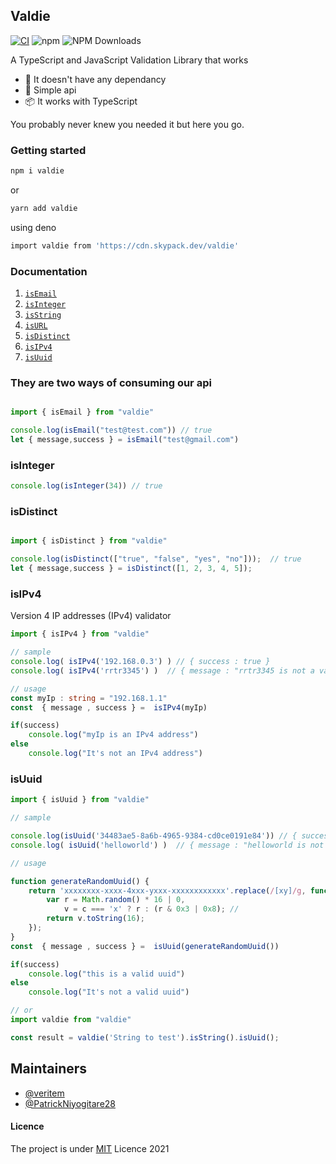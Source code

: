 ## Valdie
[![CI](https://github.com/Rwanda-Coding-Academy/Valdie/actions/workflows/ci.yml/badge.svg)](https://github.com/Rwanda-Coding-Academy/Valdie/actions/workflows/ci.yml)
![npm](https://img.shields.io/npm/v/valdie.svg?style=flat-square)
![NPM Downloads](https://img.shields.io/npm/dw/valdie?style=flat-square)


A TypeScript and JavaScript Validation Library that  works

 - 🎉 It doesn't have any dependancy  
 - 💪 Simple api 
 - 📦 It works with TypeScript


You probably never knew you needed it but here you go.


### Getting started

```bash
npm i valdie
```
or 

```bash
yarn add valdie
```

using deno

```bash
import valdie from 'https://cdn.skypack.dev/valdie'
```


### Documentation

1. <a href="#isemail">`isEmail`</a>
2. <a href="#isInteger">`isInteger`</a>
3. <a href="#isString">`isString`</a>
4. <a href="#isURL">`isURL`</a>
5. <a href="#isDistinct">`isDistinct`</a>
6. <a href="#isIPv4">`isIPv4`</a>
7. <a href="#isUuid">`isUuid`</a>


### They are two ways of consuming our api

```javascript

import { isEmail } from "valdie"

console.log(isEmail("test@test.com")) // true
let { message,success } = isEmail("test@gmail.com")
```

### isInteger

```javascript
console.log(isInteger(34)) // true
```

### isDistinct

```js

import { isDistinct } from "valdie"

console.log(isDistinct(["true", "false", "yes", "no"]));  // true
let { message,success } = isDistinct([1, 2, 3, 4, 5]);

```
### isIPv4
Version 4 IP addresses (IPv4) validator 
```ts
import { isIPv4 } from "valdie"

// sample
console.log( isIPv4('192.168.0.3') ) // { success : true }
console.log( isIPv4('rrtr3345') )  // { message : "rrtr3345 is not a valid IPv4" , success : false } 

// usage 
const myIp : string = "192.168.1.1"
const  { message , success } =  isIPv4(myIp)

if(success) 
    console.log("myIp is an IPv4 address")
else 
    console.log("It's not an IPv4 address")
```

### isUuid

```ts
import { isUuid } from "valdie"

// sample

console.log(isUuid('34483ae5-8a6b-4965-9384-cd0ce0191e84')) // { success : true }
console.log( isUuid('helloworld') )  // { message : "helloworld is not a valid uuid" , success : false } 

// usage 

function generateRandomUuid() {
    return 'xxxxxxxx-xxxx-4xxx-yxxx-xxxxxxxxxxxx'.replace(/[xy]/g, function(c) {
        var r = Math.random() * 16 | 0,
            v = c === 'x' ? r : (r & 0x3 | 0x8); // 
        return v.toString(16);
    });
}
const  { message , success } =  isUuid(generateRandomUuid())

if(success) 
    console.log("this is a valid uuid")
else 
    console.log("It's not a valid uuid")

// or 
import valdie from "valdie"

const result = valdie('String to test').isString().isUuid();

```

## Maintainers

- [@veritem](https://github.com/veritem)
- [@PatrickNiyogitare28](https://github.com/PatrickNiyogitare28)

#### Licence

The project is under [MIT](https://github.com/Rwanda-Coding-Academy/Valdie/blob/main/LICENSE) Licence 2021

